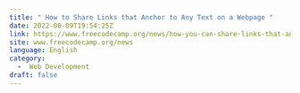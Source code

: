 ```yaml
---
title: " How to Share Links that Anchor to Any Text on a Webpage "
date: 2022-08-09T19:54:25Z
link: https://www.freecodecamp.org/news/how-you-can-share-links-that-anchor-to-any-text-on-a-webpage/?utm_medium=RSS&utm_source=news.12bit.vn
site: www.freecodecamp.org/news
language: English
category:
  -  Web Development 
draft: false
---
```

